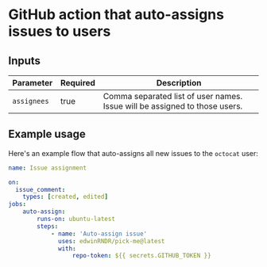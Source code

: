 # GitHub action that auto-assigns issues to users

## Inputs

| Parameter   | Required | Description                                                                |
| ----------- | -------- | -------------------------------------------------------------------------- |
| `assignees` | true     | Comma separated list of user names. Issue will be assigned to those users. |

## Example usage

Here's an example flow that auto-assigns all new issues to the `octocat` user:

```yml
name: Issue assignment

on:
  issue_comment:
    types: [created, edited]
jobs:
    auto-assign:
        runs-on: ubuntu-latest
        steps:
            - name: 'Auto-assign issue'
              uses: edwinRNDR/pick-me@latest
              with:
                  repo-token: ${{ secrets.GITHUB_TOKEN }}
```